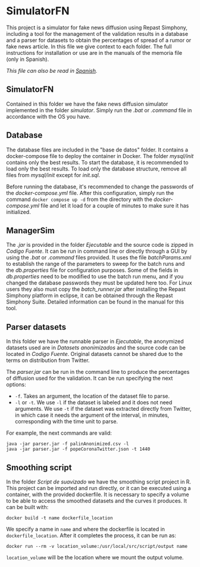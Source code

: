 # SimulatorFN
This project is a simulator for fake news diffusion using Repast Simphony, including a tool for the management of the validation results in a database and a parser for datasets to obtain the percentages of spread of a rumor or fake news article. In this file we give context to each folder. The full instructions for installation or use are in the manuals of the memoria file (only in Spanish).

*This file can also be read in [Spanish](README.sp.md).*

## SimulatorFN
Contained in this folder we have the fake news diffusion simulator implemented in the folder *simulator*. Simply run the *.bat* or *.command* file in accordance with the OS you have.

## Database
The database files are included in the "base de datos" folder. It contains a docker-compose file to deploy the container in Docker. The folder *mysql/init* contains only the best results. To start the database, it is recommended to load only the best results. To load only the database structure, remove all files from *mysql/init* except for *init.sql*. 

Before running the database, it's recommended to change the passwords of the *docker-compose.yml* file. After this configuration, simply run the command `docker compose up -d` from the directory with the *docker-compose.yml* file and let it load for a couple of minutes to make sure it has initialized.

## ManagerSim

The *.jar* is provided in the folder *Ejecutable* and the source code is zipped in *Codigo Fuente*. It can be run in command line or directly through a GUI by using the *.bat* or *.command* files provided. It uses the file *batchParams.xml* to establish the range of the parameters to sweep for the batch runs and the *db.properties* file for configuration purposes. Some of the fields in *db.properties* need to be modified to use the batch run menu, and if you changed the database passwords they must be updated here too. For Linux users they also must copy the *batch_runner.jar* after installing the Repast Simphony platform in eclipse, it can be obtained through the Repast Simphony Suite. Detailed information can be found in the manual for this tool.

## Parser datasets

In this folder we have the runnable parser in *Ejecutable*, the anonymized datasets used are in *Datasets anonimizados* and the source code can be located in *Codigo Fuente*. Original datasets cannot be shared due to the terms on distribution from Twitter.

The *parser.jar* can be run in the command line to produce the percentages of diffusion used for the validation. It can be run specifying the next options:

- `-f`. Takes an argument, the location of the dataset file to parse.
- `-l` or `-t`. We use `-l` if the dataset is labeled and it does not need arguments. We use `-t` if the dataset was extracted directly from Twitter, in which case it needs the argument of the interval, in minutes, corresponding with the time unit to parse.

For example, the next commands are valid:
```
java -jar parser.jar -f palinAnonimized.csv -l
java -jar parser.jar -f popeCoronaTwitter.json -t 1440
```

## Smoothing script

In the folder *Script de suavizado* we have the smoothing script project in R. This project can be imported and run directly, or it can be executed using a container, with the provided dockerfile. It is necessary to specify a volume to be able to access the smoothed datasets and the curves it produces. It can be built with: 

```
docker build -t name dockerfile_location
```

We specify a name in `name` and where the dockerfile is located in `dockerfile_location`. After it completes the process, it can be run as:

```
docker run --rm -v location_volume:/usr/local/src/script/output name
```

`location_volume` will be the location where we mount the output volume.
